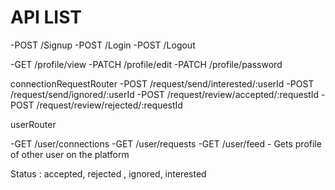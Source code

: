 # API LIST

-POST /Signup
-POST /Login
-POST /Logout

-GET /profile/view
-PATCH /profile/edit
-PATCH /profile/password

connectionRequestRouter
-POST /request/send/interested/:userId
-POST /request/send/ignored/:userId
-POST /request/review/accepted/:requestId
-POST /request/review/rejected/:requestId

userRouter

-GET /user/connections
-GET /user/requests
-GET /user/feed - Gets profile of other user on the platform

Status : accepted, rejected , ignored, interested